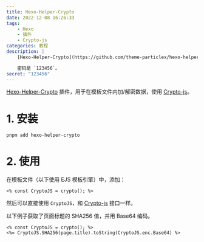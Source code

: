 ```yaml
---
title: Hexo-Helper-Crypto
date: 2022-12-08 16:26:33
tags:
    - Hexo
    - 插件
    - Crypto-js
categories: 教程
description: |
    [Hexo-Helper-Crypto](https://github.com/theme-particlex/hexo-helper-crypto) 插件，用于在模板文件内加/解密数据，使用 [Crypto-js](https://github.com/brix/crypto-js)。

    密码是 `123456`。
secret: "123456"
---
```


[Hexo-Helper-Crypto](https://github.com/theme-particlex/hexo-helper-crypto) 插件，用于在模板文件内加/解密数据，使用 [Crypto-js](https://github.com/brix/crypto-js)。

<!-- more -->

# 1. 安装

```bash
pnpm add hexo-helper-crypto
```

# 2. 使用

在模板文件（以下使用 EJS 模板引擎）中，添加：

```ejs
<% const CryptoJS = crypto(); %>
```

然后可以直接使用 `CryptoJS`，和 [Crypto-js](https://github.com/brix/crypto-js) 接口一样。

以下例子获取了页面标题的 SHA256 值，并用 Base64 编码。

```ejs
<% const CryptoJS = crypto(); %>
<%= CryptoJS.SHA256(page.title).toString(CryptoJS.enc.Base64) %>
```
